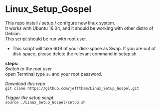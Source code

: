 # Linux_Setup_Gospel   

This repo install / setup / configure new linux system.  
It works with Ubuntu 16.04, and it should be working with other distro of Debian.  
This script should be run with root user.  

* This script will take 6GB of your disk-spase as Swap. If you are out of disk-space, please delete the relevant command in setup.sh  

**steps:**   
*Switch to the root user*  
open Terminal type `su` and your root password.  

*Download this repo*  
`git clone https://github.com/jefftham/Linux_Setup_Gospel.git`  

*Trigger the setup script*   
`source ./Linux_Setup_Gospel/setup.sh`   
 
